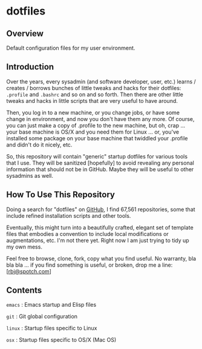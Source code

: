# dotfiles #

## Overview ##

Default configuration files for my user environment.

## Introduction ##

Over the years, every sysadmin (and software developer, user, etc.)
learns / creates / borrows bunches of
little tweaks and hacks for their dotfiles: `.profile` and `.bashrc`
and so on and so forth. Then there are other little tweaks and hacks
in little scripts that are very useful to have around.

Then, you log in to a new machine, or you change jobs, or have some
change in environment, and now you don't have them any more. Of
course, you can just make a copy of .profile to the new machine, but
oh, crap ... your base machine is OS/X and you need them for Linux
... or, you've installed some package on your base machine that
twiddled your .profile and didn't do it nicely, etc.

So, this repository will contain "generic" startup dotfiles for
various tools that I use. They will be sanitized [hopefully] to avoid
revealing any personal information that should not be in GitHub. Maybe
they will be useful to other sysadmins as well.

## How To Use This Repository ##

Doing a search for "dotfiles" on [GitHub](https://github.com), I find
67,561 repositories, some that include refined installation scripts
and other tools. 

Eventually, this might turn into a beautifully
crafted, elegant set of template files that embodies a convention to
include local modifications or augmentations, etc. I'm not there
yet. Right now I am just trying to tidy up my own mess.

Feel free to browse, clone, fork,
copy what you find useful. No warranty, bla bla bla ... if you find
something is useful, or broken, drop me a line: [rbj@spotch.com]

## Contents ##

`emacs` : Emacs startup and Elisp files

`git` : Git global configuration

`linux` : Startup files specific to Linux

`osx` : Startup files specific to OS/X (Mac OS)














